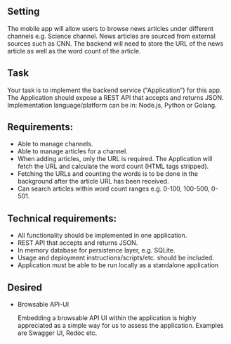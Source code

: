 ## Setting

The mobile app will allow users to browse news articles under different channels e.g. Science channel. News articles are sourced from external sources such as CNN. The backend will need to store the URL of the news article as well as the word count of the article.

## Task

Your task is to implement the backend service ("Application") for this app. The Application should expose a REST API that accepts and returns JSON. Implementation language/platform can be in: Node.js, Python or Golang.

## Requirements:
- Able to manage channels.
- Able to manage articles for a channel.
- When adding articles, only the URL is required. The Application will fetch the URL and calculate the word count (HTML tags stripped).
- Fetching the URLs and counting the words is to be done in the background after the article URL has been received.
- Can search articles within word count ranges e.g. 0-100, 100-500, 0-501.

## Technical requirements:
- All functionality should be implemented in one application.
- REST API that accepts and returns JSON.
- In memory database for persistence layer, e.g. SQLite.
- Usage and deployment instructions/scripts/etc. should be included.
- Application must be able to be run locally as a standalone application

## Desired

- Browsable API-UI

  Embedding a browsable API UI within the application is highly appreciated as a simple way for us to assess the application. Examples are Swagger UI, Redoc etc.

